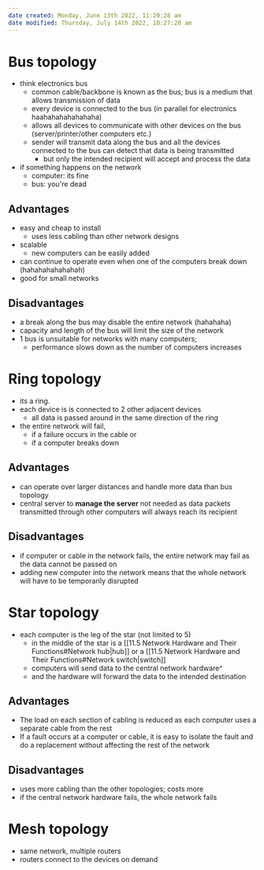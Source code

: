 ```yaml
---
date created: Monday, June 13th 2022, 11:20:28 am
date modified: Thursday, July 14th 2022, 10:27:20 am
---
```


# Bus topology

- think electronics bus
	- common cable/backbone is known as the bus; bus is a medium that allows transmission of data
	- every device is connected to the bus (in parallel for electronics haahahahahahahaha)
	- allows all devices to communicate with other devices on the bus (server/printer/other computers etc.)
	- sender will transmit data along the bus and all the devices connected to the bus can detect that data is being transmitted
		- but only the intended recipient will accept and process the data
- if something happens on the network
	- computer: its fine
	- bus: you're dead

## Advantages

- easy and cheap to install
	- uses less cabling than other network designs
- scalable
	- new computers can be easily added
- can continue to operate even when one of the computers break down (hahahahahahahah)
- good for small networks

## Disadvantages

- a break along the bus may disable the entire network (hahahaha)
- capacity and length of the bus will limit the size of the network
- 1 bus is unsuitable for networks with many computers; 
	- performance slows down as the number of computers increases

# Ring topology

- its a ring.
- each device is is connected to 2 other adjacent devices
	- all data is passed around in the same direction of the ring
- the entire network will fail,
	- if a failure occurs in the cable or
	- if a computer breaks down

## Advantages

- can operate over larger distances and handle more data than bus topology
- central server to **manage the server** not needed as data packets transmitted through other computers will always reach its recipient

## Disadvantages

- if computer or cable in the network fails, the entire network may fail as the data cannot be passed on
- adding new computer into the network means that the whole network will have to be temporarily disrupted

# Star topology

- each computer is the leg of the star (not limited to 5)
	- in the middle of the star is a [[11.5 Network Hardware and Their Functions#Network hub|hub]] or a [[11.5 Network Hardware and Their Functions#Network switch|switch]]
	- computers will send data to the central network hardware^
	- and the hardware will forward the data to the intended destination

## Advantages

- The load on each section of cabling is reduced as each computer uses a separate cable from the rest
- If a fault occurs at a computer or cable, it is easy to isolate the fault and do a replacement without affecting the rest of the network

## Disadvantages

- uses more cabling than the other topologies; costs more
- if the central network hardware fails, the whole network fails

# Mesh topology

- same network, multiple routers
- routers connect to the devices on demand